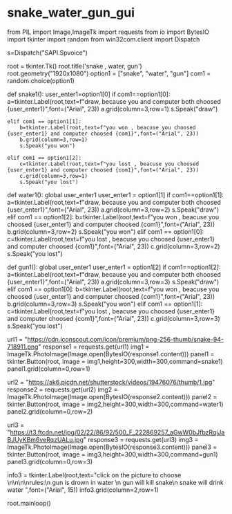 # snake_water_gun_gui
from PIL import Image,ImageTk
import requests
from io import BytesIO
import tkinter
import random
from win32com.client import Dispatch

s=Dispatch("SAPI.Spvoice")

root = tkinter.Tk()
root.title('snake , water, gun')
root.geometry("1920x1080")
option1 = ["snake", "water", "gun"]
com1 = random.choice(option1)


def snake1():
    user_enter1=option1[0]
    if com1==option1[0]:
        a=tkinter.Label(root,text=f"draw, because you and computer both choosed {user_enter1}",font=("Arial", 23))
        a.grid(column=3,row=1)
        s.Speak("draw")

    elif com1 == option1[1]:
        b=tkinter.Label(root,text=f"you won , beacuse you choosed {user_enter1} and computer choosed {com1}",font=("Arial", 23))
        b.grid(column=3,row=1)
        s.Speak("you won")

    elif com1 == option1[2]:
        c=tkinter.Label(root,text=f"you lost , beacuse you choosed {user_enter1} and computer choosed {com1}",font=("Arial", 23))
        c.grid(column=3,row=1)
        s.Speak("you lost")



def water1():
    global user_enter1
    user_enter1 = option1[1]
    if com1==option1[1]:
        a=tkinter.Label(root,text=f"draw, because you and computer both choosed {user_enter1}",font=("Arial", 23))
        a.grid(column=3,row=2)
        s.Speak("draw")
    elif com1 == option1[2]:
        b=tkinter.Label(root,text=f"you won , beacuse you choosed {user_enter1} and computer choosed {com1}",font=("Arial", 23))
        b.grid(column=3,row=2)
        s.Speak("you won")
    elif com1 == option1[0]:
        c=tkinter.Label(root,text=f"you lost , beacuse you choosed {user_enter1} and computer choosed {com1}",font=("Arial", 23))
        c.grid(column=3,row=2)
        s.Speak("you lost")


def gun1():
    global user_enter1
    user_enter1 = option1[2]
    if com1==option1[2]:
        a=tkinter.Label(root,text=f"draw, because you and computer both choosed {user_enter1}",font=("Arial", 23))
        a.grid(column=3,row=3)
        s.Speak("draw")
    elif com1 == option1[0]:
        b=tkinter.Label(root,text=f"you won , beacuse you choosed {user_enter1} and computer choosed {com1}",font=("Arial", 23))
        b.grid(column=3,row=3)
        s.Speak("you won")
    elif com1 == option1[1]:
        c=tkinter.Label(root,text=f"you lost , beacuse you choosed {user_enter1} and computer choosed {com1}",font=("Arial", 23))
        c.grid(column=3,row=3)
        s.Speak("you lost")


url1 = "https://cdn.iconscout.com/icon/premium/png-256-thumb/snake-94-718911.png"
response1 = requests.get(url1)
img1 = ImageTk.PhotoImage(Image.open(BytesIO(response1.content)))
panel1 = tkinter.Button(root, image = img1,height=300,width=300,command=snake1)
panel1.grid(column=0,row=1)

url2 = "https://ak6.picdn.net/shutterstock/videos/19476076/thumb/1.jpg"
response2 = requests.get(url2)
img2 = ImageTk.PhotoImage(Image.open(BytesIO(response2.content)))
panel2 = tkinter.Button(root, image = img2,height=300,width=300,command=water1)
panel2.grid(column=0,row=2)

url3 = "https://t3.ftcdn.net/jpg/02/22/86/92/500_F_222869257_aGwW0bJfbzRqiJaBJUyKBm6veRqzUALu.jpg"
response3 = requests.get(url3)
img3 = ImageTk.PhotoImage(Image.open(BytesIO(response3.content)))
panel3 = tkinter.Button(root, image = img3,height=300,width=300,command=gun1)
panel3.grid(column=0,row=3)

info3 = tkinter.Label(root,text="click on the picture to choose \n\n\n\nrules:\n gun is drown in water \n gun will kill snake\n snake will drink water ",font=("Arial", 15))
info3.grid(column=2,row=1)


root.mainloop()
